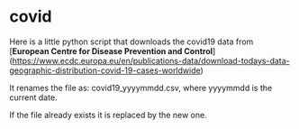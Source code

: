 # covid

Here is a little python script that downloads the covid19 data from [**European Centre for Disease Prevention and Control**]
(https://www.ecdc.europa.eu/en/publications-data/download-todays-data-geographic-distribution-covid-19-cases-worldwide)

It renames the file as: covid19_yyyymmdd.csv, where yyyymmdd is the current date.

If the file already exists it is replaced by the new one.
